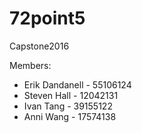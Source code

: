 # 72point5
Capstone2016

Members:
* Erik Dandanell - 55106124
* Steven Hall    - 12042131
* Ivan Tang      - 39155122
* Anni Wang		 - 17574138
